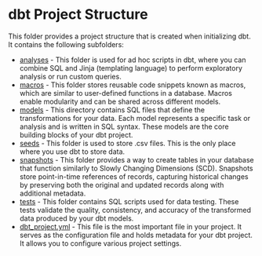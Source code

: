 # dbt Project Structure
This folder provides a project structure that is created when initializing dbt. It contains the following subfolders:
- [analyses](analyses) - This folder is used for ad hoc scripts in dbt, where you can combine SQL and Jinja (templating language) to perform exploratory analysis or run custom queries.
- [macros](macros) - This folder stores reusable code snippets known as macros, which are similar to user-defined functions in a database. Macros enable modularity and can be shared across different models.
- [models](models) - This directory contains SQL files that define the transformations for your data. Each model represents a specific task or analysis and is written in SQL syntax. These models are the core building blocks of your dbt project.
- [seeds](seeds) - This folder is used to store .csv files. This is the only place where you use dbt to store data.
- [snapshots](snapshots) - This folder provides a way to create tables in your database that function similarly to Slowly Changing Dimensions (SCD). Snapshots store point-in-time references of records, capturing historical changes by preserving both the original and updated records along with additional metadata.
- [tests](tests) - This folder contains SQL scripts used for data testing. These tests validate the quality, consistency, and accuracy of the transformed data produced by your dbt models.
- [dbt_project.yml](dbt_project.yml) - This file is the most important file in your project. It serves as the configuration file and holds metadata for your dbt project. It allows you to configure various project settings.
